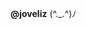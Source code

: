 <b>@joveliz</b>
(^._.^)ﾉ

<!---
joveliz/joveliz is a ✨ special ✨ repository because its `README.md` (this file) appears on your GitHub profile.
You can click the Preview link to take a look at your changes.
--->
